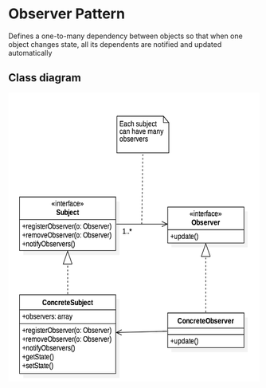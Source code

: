 Observer Pattern
================
Defines a one-to-many dependency between objects so that when one object changes state, all its dependents are notified and updated automatically

Class diagram
-------------
<img height="580" width="600" alt="Class Diagram" style="align: center;" src="class.png">